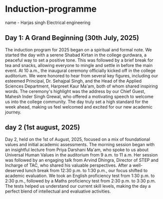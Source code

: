 # Induction-programme
name - Harjas singh
Electrical engineering 
## Day 1: A Grand Beginning (30th July, 2025)
​The induction program for 2025 began on a spiritual and formal note. We started the day with a serene Shabad Kirtan in the college gurdwara, a peaceful way to set a positive tone. This was followed by a brief break for tea and snacks, allowing everyone to mingle and settle in before the main event. At 10 a.m., the inaugural ceremony officially kicked off in the college auditorium. We were honored to hear from several key figures, including our esteemed Principal, Dr. Sehajpal Singh, and the Head of the Applied Sciences Department, Harpreet Kaur Ma'am, both of whom shared inspiring words. The ceremony's highlight was the address by our Chief Guest, Mahesh Inder Singh Grewal, who offered a motivating speech to welcome us into the college community. The day truly set a high standard for the week ahead, making us feel welcomed and excited for our new academic journey.
## day 2 (1st august, 2025)
Day 2, held on the 1st of August, 2025, focused on a mix of foundational values and initial academic assessments. The morning session began with an insightful lecture from Priya Darshani Ma'am, who spoke to us about Universal Human Values in the auditorium from 9 a.m. to 11 a.m. Her session was followed by an engaging talk from Arvind Dhingra, Director of STEP and Incharge of TAC, who shared his valuable perspectives. After a well-deserved lunch break from 12:30 p.m. to 1:30 p.m., our focus shifted to academic evaluation. We took an English proficiency test from 1:30 p.m. to 2:30 p.m., followed by a Maths proficiency test from 2:30 p.m. to 3:30 p.m. The tests helped us understand our current skill levels, making the day a perfect blend of intellectual and evaluative activities.
